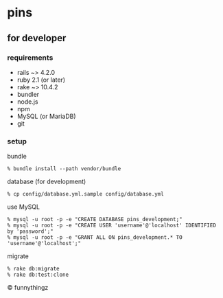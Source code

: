 # pins

## for developer

### requirements
* rails ~> 4.2.0
* ruby 2.1 (or later)
* rake ~> 10.4.2
* bundler
* node.js
* npm
* MySQL (or MariaDB)
* git

### setup

bundle

```
% bundle install --path vendor/bundle
```

database (for development)

```
% cp config/database.yml.sample config/database.yml
```

use MySQL

```
% mysql -u root -p -e "CREATE DATABASE pins_development;"
% mysql -u root -p -e "CREATE USER 'username'@'localhost' IDENTIFIED by 'password';"
% mysql -u root -p -e "GRANT ALL ON pins_development.* TO 'username'@'localhost';"
```

migrate

```
% rake db:migrate
% rake db:test:clone
```

&copy; funnythingz
